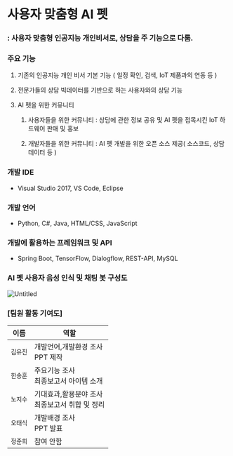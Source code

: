 # 사용자 맞춤형 AI 펫

### :  사용자 맞춤형 인공지능 개인비서로, 상담을 주 기능으로 다룸.

### 주요 기능

1. 기존의 인공지능 개인 비서 기본 기능 ( 일정 확인, 검색, IoT 제품과의 연동 등 )
2. 전문가들의 상담 빅데이터를 기반으로 하는 사용자와의 상담 기능
3. AI 펫을 위한 커뮤니티

    1) 사용자들을 위한 커뮤니티 : 상담에 관한 정보 공유 및 AI 펫을 접목시킨 IoT 하드웨어 판매 및 홍보

    2) 개발자들을 위한 커뮤니티 : AI 펫 개발을 위한 오픈 소스 제공( 소스코드, 상담 데이터 등 )

### 개발 IDE

- Visual Studio 2017, VS Code, Eclipse

### 개발 언어

- Python, C#, Java, HTML/CSS, JavaScript

### 개발에 활용하는 프레임워크 및 API

- Spring Boot, TensorFlow, Dialogflow, REST-API, MySQL

### AI 펫 사용자 음성 인식 및 채팅 봇 구성도

![Untitled](https://user-images.githubusercontent.com/66487706/83947722-cc350480-a853-11ea-81e7-6e7455cd9f59.png)

### [팀원 활동 기여도]
| 이름 | 역할 |
|---|---|
| `김유진` | 개발언어,개발환경 조사 <br>PPT 제작 |
| `한송훈` | 주요기능 조사 <br>최종보고서 아이템 소개 |
| `노지수` | 기대효과,활용분야 조사<br>최종보고서 취합 및 정리 |
| `오태식` | 개발배경 조사<br>PPT 발표 |
| `정준희` | 참여 안함 |

